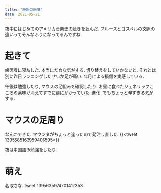 ```yaml
---
title: "睡眠の崩壊"
date: 2021-05-21
---
```


夜中にはじめてのアメリカ音楽史の続きを読んだ. ブルースとゴスペルの文脈の違いってそんなふうになってるんですね.

# 起きて
歯医者に寝坊した. 本当にだめな気がする. 切り替えをしていかないと. それとは別に昨日ランニングしたせいか足が痛い. 年月による損傷を実感している.

午後は勉強したり, マウスの足組みを確認したり. お昼に食べたジェネリックこころの薬味が消えてすでに麺にかかっていた. 進化. でもちょっと辛すぎる気がする.

# マウスの足周り

なんかできた. マウンタがちょっと違ったので発注し直した.
{{<tweet 1395685163959406595>}}

夜は中国語の勉強をしたり.

# 萌え
名取さな.
tweet 1395635974701412353